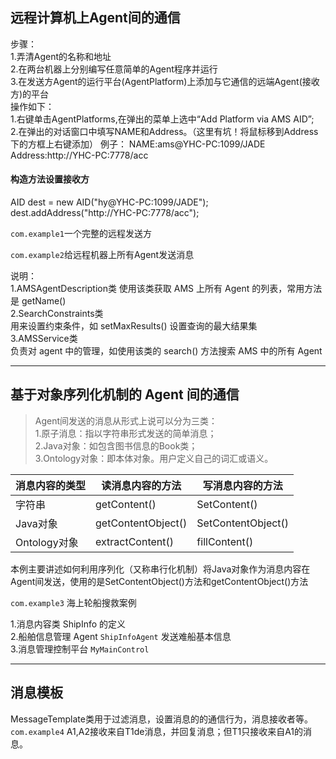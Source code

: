 
## 远程计算机上Agent间的通信

步骤：  
1.弄清Agent的名称和地址  
2.在两台机器上分别编写任意简单的Agent程序并运行  
3.在发送方Agent的运行平台(AgentPlatform)上添加与它通信的远端Agent(接收方)的平台  
操作如下：  
1.右键单击AgentPlatforms,在弹出的菜单上选中“Add Platform via AMS AID”;  
2.在弹出的对话窗口中填写NAME和Address。（这里有坑！将鼠标移到Address下的方框上右键添加）
例子： NAME:ams@YHC-PC:1099/JADE  Address:http://YHC-PC:7778/acc  

#### 构造方法设置接收方

AID dest = new AID("hy@YHC-PC:1099/JADE");
dest.addAddress("http://YHC-PC:7778/acc");

`com.example1`一个完整的远程发送方  

`com.example2`给远程机器上所有Agent发送消息  

说明：  
1.AMSAgentDescription类
	使用该类获取 AMS 上所有 Agent 的列表，常用方法是 getName()  
2.SearchConstraints类  
	用来设置约束条件，如 setMaxResults() 设置查询的最大结果集  
3.AMSService类  
	负责对 agent 中的管理，如使用该类的 search() 方法搜索 AMS 中的所有 Agent
	
---
 
## 基于对象序列化机制的 Agent 间的通信

> Agent间发送的消息从形式上说可以分为三类：  
1.原子消息：指以字符串形式发送的简单消息；  
2.Java对象：如包含图书信息的Book类；  
3.Ontology对象：即本体对象。用户定义自己的词汇或语义。  

消息内容的类型 | 读消息内容的方法 | 写消息内容的方法
----------  | ------------------ | -----------
字符串      | getContent()       | SetContent()
Java对象    | getContentObject() | SetContentObject()
Ontology对象| extractContent()   | fillContent()

本例主要讲述如何利用序列化（又称串行化机制）将Java对象作为消息内容在Agent间发送，使用的是SetContentObject()方法和getContentObject()方法

` com.example3 ` 海上轮船搜救案例
> 
1.消息内容类 ShipInfo 的定义  
2.船舶信息管理 Agent ` ShipInfoAgent ` 发送难船基本信息  
3.消息管理控制平台 ` MyMainControl `  

---

## 消息模板  

MessageTemplate类用于过滤消息，设置消息的的通信行为，消息接收者等。  
` com.example4 ` A1,A2接收来自T1de消息，并回复消息；但T1只接收来自A1的消息。
